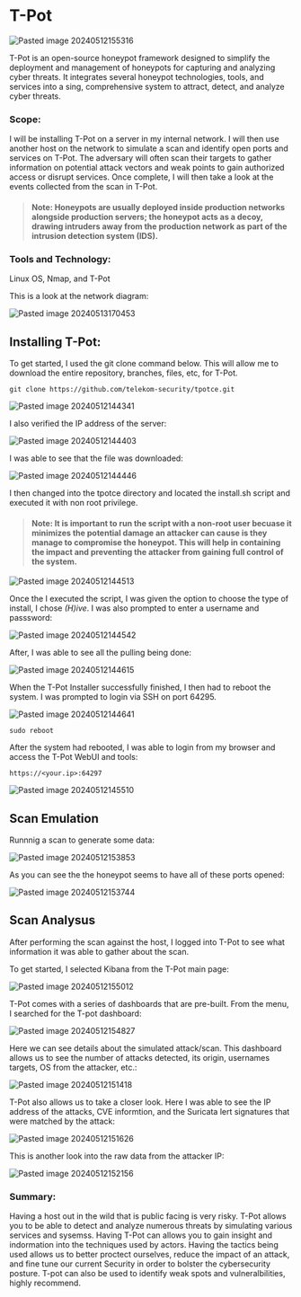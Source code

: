 # T-Pot

![Pasted image 20240512155316](https://github.com/lm3nitro/Projects/assets/55665256/905c1e26-7020-4389-a3c4-7a483917bb2f)

T-Pot is an open-source honeypot framework designed to simplify the deployment and management of honeypots for capturing and analyzing cyber threats. It integrates several honeypot technologies, tools, and services into a sing, comprehensive system to attract, detect, and analyze cyber threats.

### Scope: 
I will be installing T-Pot on a server in my internal network. I will then use another host on the network to simulate a scan and identify open ports and services on T-Pot. The adversary will often scan their targets to gather information on potential attack vectors and weak points to gain authorized access or disrupt services. Once complete, I will then take a look at the events collected from the scan in T-Pot. 

>#### Note: Honeypots are usually deployed inside production networks alongside production servers; the honeypot acts as a decoy, drawing intruders away from the production network as part of the intrusion detection system (IDS). 

### Tools and Technology:

Linux OS, Nmap, and T-Pot

This is a look at the network diagram:

![Pasted image 20240513170453](https://github.com/lm3nitro/Projects/assets/55665256/3d132f4d-ef4d-45d5-96c4-7ec154011d9c)


## Installing T-Pot:
To get started, I used the git clone command below. This will allow me to download the entire repository, branches, files, etc, for T-Pot. 
```
git clone https://github.com/telekom-security/tpotce.git
```

![Pasted image 20240512144341](https://github.com/lm3nitro/Projects/assets/55665256/72e404b9-debe-4edb-a17c-56a29c7f697a)

I also verified the IP address of the server:

![Pasted image 20240512144403](https://github.com/lm3nitro/Projects/assets/55665256/2a6f43f2-d190-4258-b933-36c71b6b4835)


I was able to see that the file was downloaded:

![Pasted image 20240512144446](https://github.com/lm3nitro/Projects/assets/55665256/2417e464-b6d6-4f8d-9ad0-349e43016c06)


I then changed into the tpotce directory and located the install.sh script and executed it with non root privilege.

>#### Note: It is important to run the script with a non-root user becuase it minimizes the potential damage an attacker can cause is they manage to compromise the honeypot. This will help in containing the impact and preventing the attacker from gaining full control of the system.

![Pasted image 20240512144513](https://github.com/lm3nitro/Projects/assets/55665256/c5e193f7-2ce2-4a18-9306-cfbebee4960d)

Once the I executed the script, I was given the option to choose the type of install, I chose *(H)ive*. I was also prompted to enter a username and passsword:

![Pasted image 20240512144542](https://github.com/lm3nitro/Projects/assets/55665256/b087cfc5-c97d-48ea-9839-abec3b160d9d)

After, I was able to see all the pulling being done:

![Pasted image 20240512144615](https://github.com/lm3nitro/Projects/assets/55665256/7438d262-00eb-4fea-8f32-023326f84cee)

When the T-Pot Installer successfully finished, I then had to reboot the system. I was prompted to login via SSH on port 64295. 

![Pasted image 20240512144641](https://github.com/lm3nitro/Projects/assets/55665256/78e28dab-d882-4e50-947d-b9ba660f6d21)
```
sudo reboot
```

After the system had rebooted, I was able to login from my browser and access the T-Pot WebUI and tools: 
```
https://<your.ip>:64297
```

![Pasted image 20240512145510](https://github.com/lm3nitro/Projects/assets/55665256/375f3767-335d-47a6-8d5d-7724c493f309)


## Scan Emulation
Runnnig a scan to generate some data:

![Pasted image 20240512153853](https://github.com/lm3nitro/Projects/assets/55665256/62043537-55d6-421b-84c9-25e40885e827)

As you can see the the honeypot seems to have all of these ports opened:

![Pasted image 20240512153744](https://github.com/lm3nitro/Projects/assets/55665256/46334f59-7e40-40fc-9875-0364fa7031b4)

## Scan Analysus

After performing the scan against the host, I logged into T-Pot to see what information it was able to gather about the scan. 

To get started, I selected Kibana from the T-Pot main page:

![Pasted image 20240512155012](https://github.com/lm3nitro/Projects/assets/55665256/646b4964-91ca-42d8-80c8-d1cecfd268ba)

T-Pot comes with a series of dashboards that are pre-built. From the menu, I searched for the T-pot dashboard:

![Pasted image 20240512154827](https://github.com/lm3nitro/Projects/assets/55665256/352f7398-d83d-424c-b8e1-c879a0edb35b)

Here we can see details about the simulated attack/scan. This dashboard allows us to see the number of attacks detected, its origin, usernames targets, OS from the attacker, etc.:

![Pasted image 20240512151418](https://github.com/lm3nitro/Projects/assets/55665256/93804c50-4f0c-4efe-9690-3e1ab86cf61d)

T-Pot also allows us to take a closer look. Here I was able to see the IP address of the attacks, CVE informtion, and the Suricata lert signatures that were matched by the attack:

![Pasted image 20240512151626](https://github.com/lm3nitro/Projects/assets/55665256/fddf9833-6433-49ca-9dd5-014df59b187c)

This is another look into the raw data from the attacker IP:
 
![Pasted image 20240512152156](https://github.com/lm3nitro/Projects/assets/55665256/42bcc2a3-3c7d-4113-8ce2-e170099e7274)


### Summary:

Having a host out in the wild that is public facing is very risky. T-Pot allows you to be able to detect and analyze numerous threats by simulating  various services and sysemss. Having T-Pot can allows you to gain insight and indormation into the techniques used by actors. Having the tactics being used allows us to better proctect ourselves, reduce the impact of an attack, and fine tune our current Security in order to bolster the cybersecurity posture. T-pot can also be used to identify weak spots and vulneralbilities, highly recommend. 
